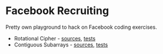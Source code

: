 # Facebook Recruiting

Pretty own playground to hack on Facebook coding exercises.

* Rotational Cipher -
  [sources](src/main/java/com/github/cbismuth/facebook/recruiting/RotationalCypher.java),
  [tests](src/test/java/com/github/cbismuth/facebook/recruiting/RotationalCypherTest.java)
* Contiguous Subarrays -
  [sources](src/main/java/com/github/cbismuth/facebook/recruiting/ContiguousSubarrays.java),
  [tests](src/test/java/com/github/cbismuth/facebook/recruiting/ContiguousSubarraysTest.java)
